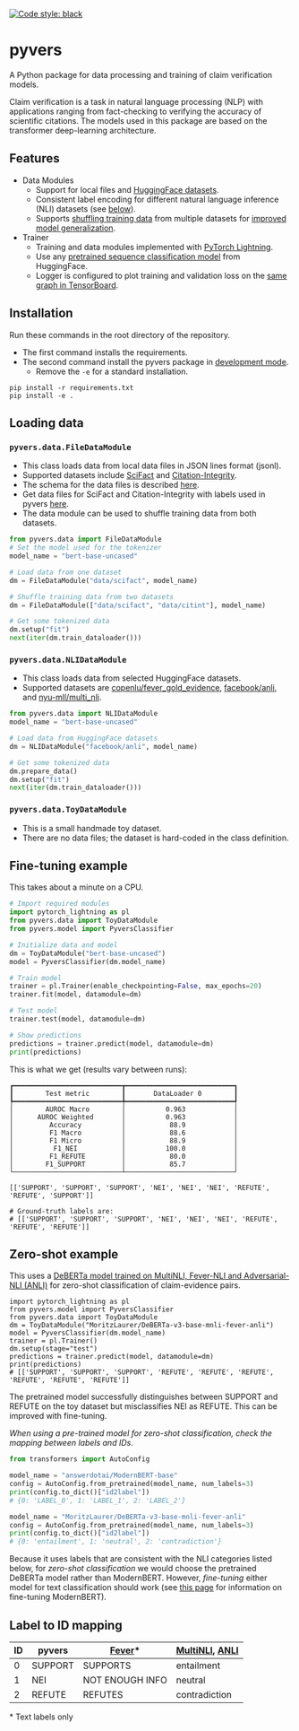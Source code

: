 [![Code style: black](https://img.shields.io/badge/code%20style-black-000000.svg)](https://github.com/psf/black)

# pyvers

A Python package for data processing and training of claim verification models.

Claim verification is a task in natural language processing (NLP) with applications ranging from fact-checking to verifying the accuracy of scientific citations.
The models used in this package are based on the transformer deep-learning architecture.

## Features

- Data Modules
	- Support for local files and [HuggingFace datasets](https://huggingface.co/docs/hub/en/datasets).
	- Consistent label encoding for different natural language inference (NLI) datasets (see [below](#label-to-id-mapping)).
	- Supports [shuffling training data](https://github.com/jedick/pyvers/blob/main/scripts/shuffle_datasets.py) from multiple datasets for [improved model generalization](https://jedick.github.io/blog/experimenting-with-transformer-models/#cross-dataset-generalization).
- Trainer
 	- Training and data modules implemented with [PyTorch Lightning](https://github.com/Lightning-AI/pytorch-lightning).
    - Use any [pretrained sequence classification model](https://huggingface.co/docs/transformers/model_doc/auto#transformers.AutoModelForSequenceClassification) from HuggingFace.
    - Logger is configured to plot training and validation loss on the [same graph in TensorBoard](https://jedick.github.io/blog/experimenting-with-transformer-models/#the-paradox-of-rising-loss-and-improving-accuracy).

## Installation

Run these commands in the root directory of the repository.
- The first command installs the requirements.
- The second command install the pyvers package in [development mode](https://setuptools.pypa.io/en/latest/userguide/development_mode.html).
  - Remove the `-e` for a standard installation.

```
pip install -r requirements.txt
pip install -e .
```

## Loading data

### `pyvers.data.FileDataModule`

- This class loads data from local data files in JSON lines format (jsonl).
- Supported datasets include [SciFact](https://github.com/allenai/scifact) and [Citation-Integrity](https://github.com/ScienceNLP-Lab/Citation-Integrity/).
- The schema for the data files is described [here](https://github.com/dwadden/multivers/blob/main/doc/data.md).
- Get data files for SciFact and Citation-Integrity with labels used in pyvers [here](https://github.com/jedick/ML-capstone-project/tree/main/data).
- The data module can be used to shuffle training data from both datasets.

```python
from pyvers.data import FileDataModule
# Set the model used for the tokenizer
model_name = "bert-base-uncased"

# Load data from one dataset
dm = FileDataModule("data/scifact", model_name)

# Shuffle training data from two datasets
dm = FileDataModule(["data/scifact", "data/citint"], model_name)

# Get some tokenized data
dm.setup("fit")
next(iter(dm.train_dataloader()))
```

### `pyvers.data.NLIDataModule`

- This class loads data from selected HuggingFace datasets.
- Supported datasets are
[copenlu/fever_gold_evidence](https://huggingface.co/datasets/copenlu/fever_gold_evidence),
[facebook/anli](https://huggingface.co/datasets/facebook/anli), and
[nyu-mll/multi_nli](https://huggingface.co/datasets/nyu-mll/multi_nli).

```python
from pyvers.data import NLIDataModule
model_name = "bert-base-uncased"

# Load data from HuggingFace datasets
dm = NLIDataModule("facebook/anli", model_name)

# Get some tokenized data
dm.prepare_data()
dm.setup("fit")
next(iter(dm.train_dataloader()))
```

### `pyvers.data.ToyDataModule`

- This is a small handmade toy dataset.
- There are no data files; the dataset is hard-coded in the class definition.

## Fine-tuning example

This takes about a minute on a CPU.

```python
# Import required modules
import pytorch_lightning as pl
from pyvers.data import ToyDataModule
from pyvers.model import PyversClassifier

# Initialize data and model
dm = ToyDataModule("bert-base-uncased")
model = PyversClassifier(dm.model_name)

# Train model
trainer = pl.Trainer(enable_checkpointing=False, max_epochs=20)
trainer.fit(model, datamodule=dm)

# Test model
trainer.test(model, datamodule=dm)

# Show predictions
predictions = trainer.predict(model, datamodule=dm)
print(predictions)
```

This is what we get (results vary between runs):

```
┏━━━━━━━━━━━━━━━━━━━━━━━━━━━┳━━━━━━━━━━━━━━━━━━━━━━━━━━━┓
┃        Test metric        ┃       DataLoader 0        ┃
┡━━━━━━━━━━━━━━━━━━━━━━━━━━━╇━━━━━━━━━━━━━━━━━━━━━━━━━━━┩
│        AUROC Macro        │          0.963            │
│      AUROC Weighted       │          0.963            │
│         Accuracy          │           88.9            │
│         F1 Macro          │           88.6            │
│         F1 Micro          │           88.9            │
│          F1_NEI           │          100.0            │
│         F1_REFUTE         │           80.0            │
│        F1_SUPPORT         │           85.7            │
└───────────────────────────┴───────────────────────────┘

[['SUPPORT', 'SUPPORT', 'SUPPORT', 'NEI', 'NEI', 'NEI', 'REFUTE', 'REFUTE', 'SUPPORT']]

# Ground-truth labels are:
# [['SUPPORT', 'SUPPORT', 'SUPPORT', 'NEI', 'NEI', 'NEI', 'REFUTE', 'REFUTE', 'REFUTE']]
```

## Zero-shot example

This uses a [DeBERTa model trained on MultiNLI, Fever-NLI and Adversarial-NLI (ANLI)](https://huggingface.co/MoritzLaurer/DeBERTa-v3-base-mnli-fever-anli) for zero-shot classification of claim-evidence pairs.

```
import pytorch_lightning as pl
from pyvers.model import PyversClassifier
from pyvers.data import ToyDataModule
dm = ToyDataModule("MoritzLaurer/DeBERTa-v3-base-mnli-fever-anli")
model = PyversClassifier(dm.model_name)
trainer = pl.Trainer()
dm.setup(stage="test")
predictions = trainer.predict(model, datamodule=dm)
print(predictions)
# [['SUPPORT', 'SUPPORT', 'SUPPORT', 'REFUTE', 'REFUTE', 'REFUTE', 'REFUTE', 'REFUTE', 'REFUTE']]
```

The pretrained model successfully distinguishes between SUPPORT and REFUTE on the toy dataset but misclassifies NEI as REFUTE.
This can be improved with fine-tuning.

*When using a pre-trained model for zero-shot classification, check the mapping between labels and IDs.*

```python
from transformers import AutoConfig

model_name = "answerdotai/ModernBERT-base"
config = AutoConfig.from_pretrained(model_name, num_labels=3)
print(config.to_dict()["id2label"])
# {0: 'LABEL_0', 1: 'LABEL_1', 2: 'LABEL_2'}

model_name = "MoritzLaurer/DeBERTa-v3-base-mnli-fever-anli"
config = AutoConfig.from_pretrained(model_name, num_labels=3)
print(config.to_dict()["id2label"])
# {0: 'entailment', 1: 'neutral', 2: 'contradiction'}
```

Because it uses labels that are consistent with the NLI categories listed below, for *zero-shot classification* we would choose the pretrained DeBERTa model rather than ModernBERT.
However, *fine-tuning* either model for text classification should work (see [this page](https://github.com/philschmid/deep-learning-pytorch-huggingface/blob/main/training/fine-tune-modern-bert-in-2025.ipynb) for information on fine-tuning ModernBERT).

## Label to ID mapping

| ID | pyvers  | [Fever](https://huggingface.co/datasets/fever/fever)* | [MultiNLI](https://huggingface.co/datasets/nyu-mll/multi_nli), [ANLI](https://huggingface.co/datasets/facebook/anli) |
| - | - | - | - |
| 0  | SUPPORT | SUPPORTS        | entailment |
| 1  | NEI     | NOT ENOUGH INFO | neutral |
| 2  | REFUTE  | REFUTES         | contradiction |

\* Text labels only

